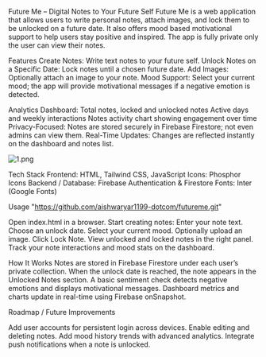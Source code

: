 Future Me – Digital Notes to Your Future Self
Future Me is a web application that allows users to write personal notes, attach images, and lock them to be unlocked on a future date. It also offers mood based motivational support to help users stay positive and inspired. The app is fully private only the user can view their notes.

Features
Create Notes: Write text notes to your future self.
Unlock Notes on a Specific Date: Lock notes until a chosen future date.
Add Images: Optionally attach an image to your note.
Mood Support: Select your current mood; the app will provide motivational messages if a negative emotion is detected.

Analytics Dashboard:
Total notes, locked and unlocked notes
Active days and weekly interactions
Notes activity chart showing engagement over time
Privacy-Focused: Notes are stored securely in Firebase Firestore; not even admins can view them.
Real-Time Updates: Changes are reflected instantly on the dashboard and notes list.

![1.png](Users/Downloads/futureme/README.md/1.png)


Tech Stack
Frontend: HTML, Tailwind CSS, JavaScript
Icons: Phosphor Icons
Backend / Database: Firebase Authentication & Firestore
Fonts: Inter (Google Fonts)


Usage
"https://github.com/aishwaryar1199-dotcom/futureme.git"

Open index.html in a browser.
Start creating notes:
Enter your note text.
Choose an unlock date.
Select your current mood.
Optionally upload an image.
Click Lock Note.
View unlocked and locked notes in the right panel.
Track your note interactions and mood stats on the dashboard.

How It Works
Notes are stored in Firebase Firestore under each user’s private collection.
When the unlock date is reached, the note appears in the Unlocked Notes section.
A basic sentiment check detects negative emotions and displays motivational messages.
Dashboard metrics and charts update in real-time using Firebase onSnapshot.

Roadmap / Future Improvements

Add user accounts for persistent login across devices.
Enable editing and deleting notes.
Add mood history trends with advanced analytics.
Integrate push notifications when a note is unlocked.
